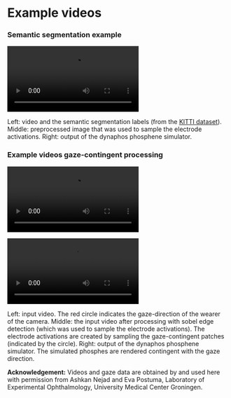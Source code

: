# Example videos

### Semantic segmentation example

![](example_video.mp4)

Left: video and the semantic segmentation labels (from the [KITTI dataset](https://www.cvlibs.net/datasets/kitti/)).
Middle: preprocessed image that was used to sample the electrode activations.
Right: output of the dynaphos phosphene simulator.

### Example videos gaze-contingent processing 

![](example_video_gaze_contingent_object_grabbing.mp4)

![](example_video_gaze_contingent_walking.mp4)

Left: input video. The red circle indicates the gaze-direction of the wearer of the camera.
Middle: the input video after processing with sobel edge detection (which was used to sample the electrode activations). The electrode activations are created by sampling the gaze-contingent patches (indicated by the circle). 
Right: output of the dynaphos phosphene simulator. The simulated phosphes are rendered contingent with the gaze direction.

**Acknowledgement:** Videos and gaze data are obtained by and used here with permission from Ashkan Nejad and Eva Postuma, Laboratory of Experimental Ophthalmology, University Medical Center Groningen.
